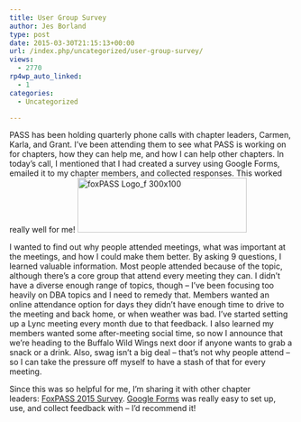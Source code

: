 ```yaml
---
title: User Group Survey
author: Jes Borland
type: post
date: 2015-03-30T21:15:13+00:00
url: /index.php/uncategorized/user-group-survey/
views:
  - 2770
rp4wp_auto_linked:
  - 1
categories:
  - Uncategorized

---
```

PASS has been holding quarterly phone calls with chapter leaders, Carmen, Karla, and Grant. I&#8217;ve been attending them to see what PASS is working on for chapters, how they can help me, and how I can help other chapters. In today&#8217;s call, I mentioned that I had created a survey using Google Forms, emailed it to my chapter members, and collected responses. This worked really well for me! <a href="http://fox.sqlpass.org" target="_blank"><img class="aligncenter wp-image-3331 size-full" src="/wp-content/uploads/2015/03/foxPASS-Logo_f-300x100.png" alt="foxPASS Logo_f 300x100" width="300" height="97" /></a>

I wanted to find out why people attended meetings, what was important at the meetings, and how I could make them better. By asking 9 questions, I learned valuable information. Most people attended because of the topic, although there&#8217;s a core group that attend every meeting they can. I didn&#8217;t have a diverse enough range of topics, though &#8211; I&#8217;ve been focusing too heavily on DBA topics and I need to remedy that. Members wanted an online attendance option for days they didn&#8217;t have enough time to drive to the meeting and back home, or when weather was bad. I&#8217;ve started setting up a Lync meeting every month due to that feedback. I also learned my members wanted some after-meeting social time, so now I announce that we&#8217;re heading to the Buffalo Wild Wings next door if anyone wants to grab a snack or a drink. Also, swag isn&#8217;t a big deal &#8211; that&#8217;s not why people attend &#8211; so I can take the pressure off myself to have a stash of that for every meeting.

Since this was so helpful for me, I&#8217;m sharing it with other chapter leaders: <a href="https://docs.google.com/forms/d/17Jj8qFX-uJqUUFvmtvSd4l3pEld61OruEcVsmp0wj5Q/viewform" target="_blank">FoxPASS 2015 Survey</a>. <a href="https://www.google.com/forms/about/?utm_source=product&utm_medium=forms_logo&utm_campaign=forms" target="_blank">Google Forms</a> was really easy to set up, use, and collect feedback with &#8211; I&#8217;d recommend it!